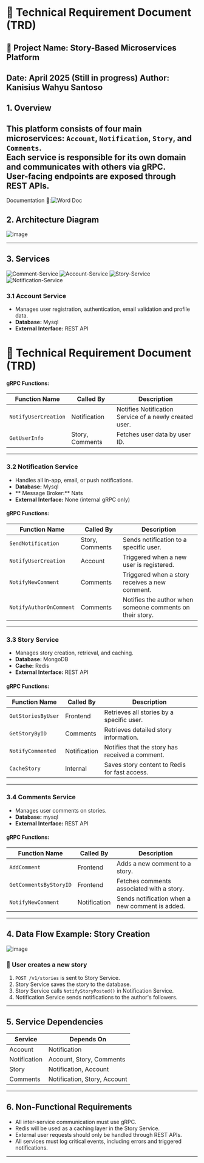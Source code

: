 # 📄 Technical Requirement Document (TRD)

## 🎯 Project Name: Story-Based Microservices Platform  
**Date:** April 2025 (Still in progress)
**Author:** Kanisius Wahyu Santoso
---

## 1. Overview

This platform consists of four main microservices: `Account`, `Notification`, `Story`, and `Comments`.  
Each service is responsible for its own domain and communicates with others via gRPC.  
User-facing endpoints are exposed through REST APIs.
---
Documentation 📄:![Word Doc](https://docs.google.com/document/d/1FFLD7tqUAlnq19BBkt7jeDPclBv9fEyxzoQtC5npZ6o/edit?usp=sharing)
## 2. Architecture Diagram

![image](https://github.com/user-attachments/assets/efdc1427-0bb8-4c36-859f-8d2b63292950)

---

## 3. Services

![Comment-Service](https://github.com/CelticAlreadyUse/Article-Comment-Service)
![Account-Service](https://github.com/CelticAlreadyUse/Article-accountservices)
![Story-Service](https://github.com/CelticAlreadyUse/article-story-service)
![Notification-Service](https://github.com/CelticAlreadyUse/Article-Notification-Services)

### 3.1 Account Service

- Manages user registration, authentication, email validation and profile data.
- **Database:** Mysql
- **External Interface:** REST API
# 📄 Technical Requirement Document (TRD)
#### gRPC Functions:

| Function Name        | Called By       | Description                                          |
|----------------------|-----------------|------------------------------------------------------|
| `NotifyUserCreation` | Notification    | Notifies Notification Service of a newly created user. |
| `GetUserInfo`        | Story, Comments | Fetches user data by user ID.                       |

---

### 3.2 Notification Service

- Handles all in-app, email, or push notifications.
- **Database:** Mysql
- ** Message Broker:** Nats
- **External Interface:** None (internal gRPC only)

#### gRPC Functions:

| Function Name                     | Called By     | Description                                         |
|----------------------------------|---------------|-----------------------------------------------------|
| `SendNotification`               | Story, Comments | Sends notification to a specific user.              |
| `NotifyUserCreation`            | Account        | Triggered when a new user is registered.            |
| `NotifyNewComment`              | Comments       | Triggered when a story receives a new comment.      |
| `NotifyAuthorOnComment`         | Comments       | Notifies the author when someone comments on their story. |

---

### 3.3 Story Service

- Manages story creation, retrieval, and caching.
- **Database:** MongoDB  
- **Cache:** Redis 
- **External Interface:** REST API

#### gRPC Functions:

| Function Name            | Called By     | Description                                       |
|--------------------------|---------------|---------------------------------------------------|
| `GetStoriesByUser`       | Frontend      | Retrieves all stories by a specific user.         |
| `GetStoryByID`           | Comments      | Retrieves detailed story information.             |
| `NotifyCommented`        | Notification  | Notifies that the story has received a comment.   |
| `CacheStory`             | Internal      | Saves story content to Redis for fast access.     |

---

### 3.4 Comments Service

- Manages user comments on stories.
- **Database:** mysql  
- **External Interface:** REST API

#### gRPC Functions:

| Function Name                | Called By     | Description                                     |
|------------------------------|---------------|-------------------------------------------------|
| `AddComment`                 | Frontend      | Adds a new comment to a story.                  |
| `GetCommentsByStoryID`       | Frontend      | Fetches comments associated with a story.       |
| `NotifyNewComment`           | Notification  | Sends notification when a new comment is added. |

---

## 4. Data Flow Example: Story Creation
![image](https://github.com/user-attachments/assets/c2f61642-6d8f-4b06-aa56-2e99fe5da4a1)

### 📘 User creates a new story

1. `POST /v1/stories` is sent to Story Service.
2. Story Service saves the story to the database.
3. Story Service calls `NotifyStoryPosted()` in Notification Service.
4. Notification Service sends notifications to the author's followers.

---

## 5. Service Dependencies

| Service      | Depends On              |
|--------------|--------------------------|
| Account      | Notification             |
| Notification | Account, Story, Comments |
| Story        | Notification, Account    |
| Comments     | Notification, Story, Account |

---

## 6. Non-Functional Requirements

- All inter-service communication must use gRPC.
- Redis will be used as a caching layer in the Story Service.
- External user requests should only be handled through REST APIs.
- All services must log critical events, including errors and triggered notifications.

---
